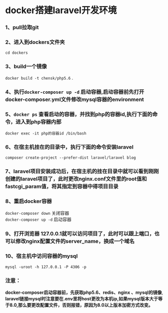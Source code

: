 # docker搭建laravel开发环境

### **1、pull拉取git<br>**

### **2、进入到dockers文件夹<br>**
`cd dockers`<br>

### **3、build一个镜像<br>**
`docker build -t chensk/php5.6` .<br>

### **4、执行`docker-composer up -d` 启动容器,启动容器前先打开docker-composer.yml文件修改mysql容器的environment<br>**

### **5、`docker ps` 查看启动的容器，并找到php的容器id,执行下面的命令，进入到php容器内部<br>**
`docker exec -it php的容器id /bin/bash`

### **6、在宿主机挂在的目录中，执行下面的命令安装laravel** <br>
`composer create-project --prefer-dist laravel/laravel blog`

### **7、laravel项目安装成功后，在宿主机的挂在目录中就可以看到刚刚创建的laravel项目了，此时更改nginx.conf文件里的root值和fastcgi_param值，将其指定到容器中得项目目录** <br>

### **8、重启docker容器** <br>
`docker-composer down` 关闭容器<br>
`docker-composer up -d` 启动容器<br>
### **9、打开浏览器 127.0.0.1就可以访问项目了，此时可以跟上端口，也可以修改nginx配置文件的server_name，换成一个域名** <br>

### **10、宿主机中访问容器的mysql**<br>
`mysql -uroot -h 127.0.0.1 -P 4306 -p`

### 注意：<br>
**docker-composer启动容器前，先获取php5.6、redis、nginx 、mysql的镜像**,
**laravel链接mysql时注意要在.env里将host更改为本机ip,如果mysql版本大于等于8.0,那么要更改配置文件，否则报错，原因为8.0以上版本加密方式改变。**
